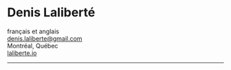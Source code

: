 Denis Laliberté
============
français et anglais  
denis.laliberte@gmail.com  
Montréal, Québec  
[ laliberte.io ](http://laliberte.io)

---
